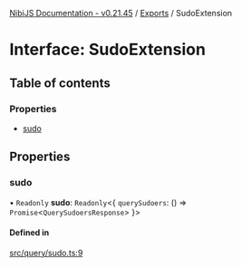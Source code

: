 [NibiJS Documentation - v0.21.45](../intro.md) / [Exports](../modules.md) / SudoExtension

# Interface: SudoExtension

## Table of contents

### Properties

- [sudo](SudoExtension.md#sudo)

## Properties

### sudo

• `Readonly` **sudo**: `Readonly`<{ `querySudoers`: () => `Promise`<`QuerySudoersResponse`\> }\>

#### Defined in

[src/query/sudo.ts:9](https://github.com/NibiruChain/ts-sdk/blob/89f4b6e/packages/nibijs/src/query/sudo.ts#L9)
